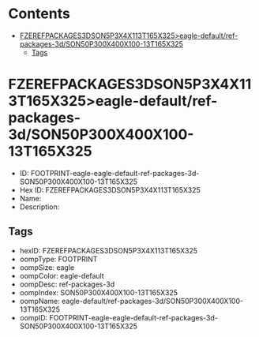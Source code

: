 



Contents
========

* [FZEREFPACKAGES3DSON5P3X4X113T165X325>eagle-default/ref-packages-3d/SON50P300X400X100-13T165X325](#fzerefpackages3dson5p3x4x113t165x325eagle-defaultref-packages-3dson50p300x400x100-13t165x325)
	* [Tags](#tags)

# FZEREFPACKAGES3DSON5P3X4X113T165X325>eagle-default/ref-packages-3d/SON50P300X400X100-13T165X325

- ID: FOOTPRINT-eagle-eagle-default-ref-packages-3d-SON50P300X400X100-13T165X325
- Hex ID: FZEREFPACKAGES3DSON5P3X4X113T165X325
- Name: 
- Description: 

## Tags

- hexID: FZEREFPACKAGES3DSON5P3X4X113T165X325
- oompType: FOOTPRINT
- oompSize: eagle
- oompColor: eagle-default
- oompDesc: ref-packages-3d
- oompIndex: SON50P300X400X100-13T165X325
- oompName: eagle-default/ref-packages-3d/SON50P300X400X100-13T165X325
- oompID: FOOTPRINT-eagle-eagle-default-ref-packages-3d-SON50P300X400X100-13T165X325
